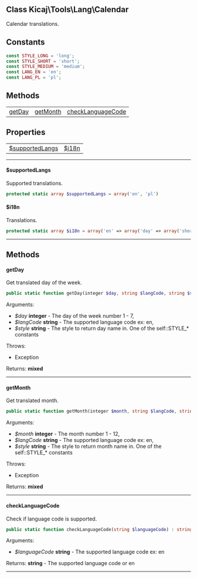 ## Class Kicaj\Tools\Lang\Calendar
Calendar translations.

## Constants

```php
const STYLE_LONG = 'long';
const STYLE_SHORT = 'short';
const STYLE_MEDIUM = 'medium';
const LANG_EN = 'en';
const LANG_PL = 'pl';
```

## Methods

|                                          |                                          |                                          |
| ---------------------------------------- | ---------------------------------------- | ---------------------------------------- |
|            [getDay](#getday)             |          [getMonth](#getmonth)           | [checkLanguageCode](#checklanguagecode)  |

## Properties

|                                      |                                      |
| ------------------------------------ | ------------------------------------ |
|  [$supportedLangs](#supportedlangs)  |            [$i18n](#i18n)            |

-------

#### $supportedLangs
Supported translations.

```php
protected static array $supportedLangs = array('en', 'pl')
```

#### $i18n
Translations.

```php
protected static array $i18n = array('en' => array('day' => array('short' => array('Su', 'Mo', 'Tu', 'We', 'Th', 'Fr', 'Sa'), 'medium' => array('Sun', 'Mon', 'Tue', 'Wed', 'Thu', 'Fri', 'Sat'), 'long' => array('Sunday', 'Monday', 'Tuesday', 'Wednesday', 'Thursday', 'Friday', 'Saturday')), 'month' => array('short' => array(null, 'Jan', 'Feb', 'Mar', 'Apr', 'May', 'Jun', 'Jul', 'Aug', 'Sep', 'Oct', 'Nov', 'Dec'), 'long' => array(null, 'January', 'February', 'March', 'April', 'May', 'June', 'July', 'August', 'September', 'October', 'November', 'December'))), 'pl' => array('day' => array('short' => array('Nd', 'Pn', 'Wt', 'Śr', 'Cz', 'Pt', 'So'), 'medium' => array('Nie', 'Pon', 'Wto', 'Śro', 'Czw', 'Pią', 'Sob'), 'long' => array('Niedziela', 'Poniedziałek', 'Wtorek', 'Środa', 'Czwartek', 'Piątek', 'Sobota')), 'month' => array('short' => array(null, 'Sty', 'Lut', 'Mar', 'Kwi', 'Maj', 'Cze', 'Lip', 'Sie', 'Wrz', 'Paź', 'Lis', 'Gru'), 'long' => array(null, 'Styczeń', 'Luty', 'Marzec', 'Kwiecień', 'Maj', 'Czerwiec', 'Lipiec', 'Sierpień', 'Wrzesień', 'Październik', 'Listopad', 'Grudzień'))))
```

-------
## Methods
#### getDay
Get translated day of the week.
```php
public static function getDay(integer $day, string $langCode, string $style) : mixed
```
Arguments:
- _$day_ **integer** - The day of the week number 1 - 7, 
- _$langCode_ **string** - The supported language code ex: en, 
- _$style_ **string** - The style to return day name in. One of the self::STYLE_* constants

Throws:
- Exception

Returns: **mixed**

-------
#### getMonth
Get translated month.
```php
public static function getMonth(integer $month, string $langCode, string $style) : mixed
```
Arguments:
- _$month_ **integer** - The month number 1 - 12, 
- _$langCode_ **string** - The supported language code ex: en, 
- _$style_ **string** - The style to return month name in. One of the self::STYLE_* constants

Throws:
- Exception

Returns: **mixed**

-------
#### checkLanguageCode
Check if language code is supported.
```php
public static function checkLanguageCode(string $languageCode) : string
```
Arguments:
- _$languageCode_ **string** - The supported language code ex: en

Returns: **string** - The supported language code or en

-------
